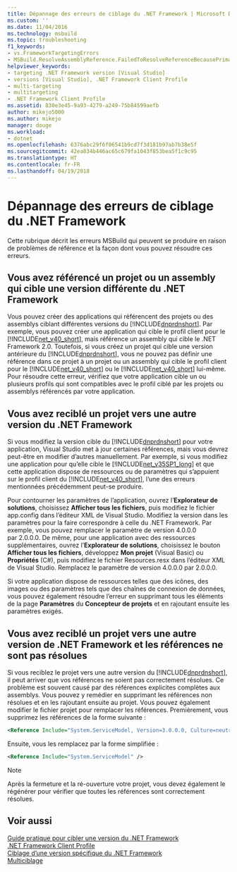 ```yaml
---
title: Dépannage des erreurs de ciblage du .NET Framework | Microsoft Docs
ms.custom: ''
ms.date: 11/04/2016
ms.technology: msbuild
ms.topic: troubleshooting
f1_keywords:
- vs.FrameworkTargetingErrors
- MSBuild.ResolveAssemblyReference.FailedToResolveReferenceBecausePrimaryAssemblyInExclusionList
helpviewer_keywords:
- targeting .NET Framework version [Visual Studio]
- versions [Visual Studio], .NET Framework Client Profile
- multi-targeting
- multitargeting
- .NET Framework Client Profile
ms.assetid: 830e3e45-9a93-4279-a249-75b84599aefb
author: mikejo5000
ms.author: mikejo
manager: douge
ms.workload:
- dotnet
ms.openlocfilehash: 6376abc29f6f06541b9cd7f3d181b97ab7b38e5f
ms.sourcegitcommit: 42ea834b446ac65c679fa1043f853bea5f1c9c95
ms.translationtype: HT
ms.contentlocale: fr-FR
ms.lasthandoff: 04/19/2018
---
```

# <a name="troubleshooting-net-framework-targeting-errors"></a>Dépannage des erreurs de ciblage du .NET Framework
Cette rubrique décrit les erreurs MSBuild qui peuvent se produire en raison de problèmes de référence et la façon dont vous pouvez résoudre ces erreurs.  
  
## <a name="you-have-referenced-a-project-or-assembly-that-targets-a-different-version-of-the-net-framework"></a>Vous avez référencé un projet ou un assembly qui cible une version différente du .NET Framework  
 Vous pouvez créer des applications qui référencent des projets ou des assemblys ciblant différentes versions du [!INCLUDE[dnprdnshort](../code-quality/includes/dnprdnshort_md.md)]. Par exemple, vous pouvez créer une application qui cible le profil client pour le [!INCLUDE[net_v40_short](../code-quality/includes/net_v40_short_md.md)], mais référence un assembly qui cible le .NET Framework 2.0. Toutefois, si vous créez un projet qui cible une version antérieure du [!INCLUDE[dnprdnshort](../code-quality/includes/dnprdnshort_md.md)], vous ne pouvez pas définir une référence dans ce projet à un projet ou un assembly qui cible le profil client pour le [!INCLUDE[net_v40_short](../code-quality/includes/net_v40_short_md.md)] ou le [!INCLUDE[net_v40_short](../code-quality/includes/net_v40_short_md.md)] lui-même. Pour résoudre cette erreur, vérifiez que votre application cible un ou plusieurs profils qui sont compatibles avec le profil ciblé par les projets ou assemblys référencés par votre application.  
  
## <a name="you-have-re-targeted-a-project-to-a-different-version-of-the-net-framework"></a>Vous avez reciblé un projet vers une autre version du .NET Framework  
 Si vous modifiez la version cible du [!INCLUDE[dnprdnshort](../code-quality/includes/dnprdnshort_md.md)] pour votre application, Visual Studio met à jour certaines références, mais vous devrez peut-être en modifier d’autres manuellement. Par exemple, si vous modifiez une application pour qu’elle cible le [!INCLUDE[net_v35SP1_long](../msbuild/includes/net_v35sp1_long_md.md)] et que cette application dispose de ressources ou de paramètres qui s’appuient sur le profil client du [!INCLUDE[net_v40_short](../code-quality/includes/net_v40_short_md.md)], l’une des erreurs mentionnées précédemment peut-se produire.  
  
 Pour contourner les paramètres de l’application, ouvrez l’**Explorateur de solutions**, choisissez **Afficher tous les fichiers**, puis modifiez le fichier app.config dans l’éditeur XML de Visual Studio. Modifiez la version dans les paramètres pour la faire correspondre à celle du .NET Framework. Par exemple, vous pouvez remplacer le paramètre de version 4.0.0.0 par 2.0.0.0. De même, pour une application avec des ressources supplémentaires, ouvrez l’**Explorateur de solutions**, choisissez le bouton **Afficher tous les fichiers**, développez **Mon projet** (Visual Basic) ou **Propriétés** (C#), puis modifiez le fichier Resources.resx dans l’éditeur XML de Visual Studio. Remplacez le paramètre de version 4.0.0.0 par 2.0.0.0.  
  
 Si votre application dispose de ressources telles que des icônes, des images ou des paramètres tels que des chaînes de connexion de données, vous pouvez également résoudre l’erreur en supprimant tous les éléments de la page **Paramètres** du **Concepteur de projets** et en rajoutant ensuite les paramètres exigés.  
  
## <a name="you-have-re-targeted-a-project-to-a-different-version-of-the-net-framework-and-references-do-not-resolve"></a>Vous avez reciblé un projet vers une autre version de .NET Framework et les références ne sont pas résolues  
 Si vous reciblez le projet vers une autre version du [!INCLUDE[dnprdnshort](../code-quality/includes/dnprdnshort_md.md)], il peut arriver que vos références ne soient pas correctement résolues. Ce problème est souvent causé par des références explicites complètes aux assemblys. Vous pouvez y remédier en supprimant les références non résolues et en les rajoutant ensuite au projet. Vous pouvez également modifier le fichier projet pour remplacer les références. Premièrement, vous supprimez les références de la forme suivante :  
  
```xml  
<Reference Include="System.ServiceModel, Version=3.0.0.0, Culture=neutral, PublicKeyToken=b77a5c561934e089, processorArchitecture=MSIL" />  
```  
  
 Ensuite, vous les remplacez par la forme simplifiée :  
  
```xml  
<Reference Include="System.ServiceModel" />  
```  
  
> [!NOTE]
>  Après la fermeture et la ré-ouverture votre projet, vous devez également le régénérer pour vérifier que toutes les références sont correctement résolues.  
  
## <a name="see-also"></a>Voir aussi  
 [Guide pratique pour cibler une version du .NET Framework](../ide/how-to-target-a-version-of-the-dotnet-framework.md)   
 [.NET Framework Client Profile](/dotnet/framework/deployment/client-profile)   
 [Ciblage d’une version spécifique du .NET Framework](../ide/targeting-a-specific-dotnet-framework-version.md)   
 [Multiciblage](../msbuild/msbuild-multitargeting-overview.md)